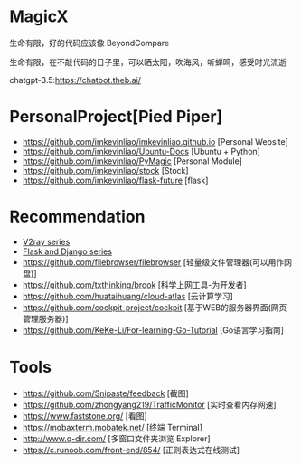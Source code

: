 # MagicX
生命有限，好的代码应该像 BeyondCompare

生命有限，在不敲代码的日子里，可以晒太阳，吹海风，听蝉鸣，感受时光流逝

chatgpt-3.5:https://chatbot.theb.ai/

# PersonalProject[Pied Piper]
- <https://github.com/imkevinliao/imkevinliao.github.io> [Personal Website]
- <https://github.com/imkevinliao/Ubuntu-Docs> [Ubuntu + Python]
- <https://github.com/imkevinliao/PyMagic> [Personal Module]
- <https://github.com/imkevinliao/stock> [Stock]
- <https://github.com/imkevinliao/flask-future> [flask]

# Recommendation
- [V2ray series](./markdown/v2ray.md)
- [Flask and Django series](./markdown/website.md)
- <https://github.com/filebrowser/filebrowser> [轻量级文件管理器(可以用作网盘)]
- <https://github.com/txthinking/brook> [科学上网工具-为开发者]
- <https://github.com/huataihuang/cloud-atlas> [云计算学习]
- <https://github.com/cockpit-project/cockpit> [基于WEB的服务器界面(网页管理服务器)]
- <https://github.com/KeKe-Li/For-learning-Go-Tutorial> [Go语言学习指南]

# Tools
- <https://github.com/Snipaste/feedback> [截图]
- <https://github.com/zhongyang219/TrafficMonitor> [实时查看内存网速]
- <https://www.faststone.org/> [看图]
- <https://mobaxterm.mobatek.net/> [终端 Terminal]
- <http://www.q-dir.com/> [多窗口文件夹浏览 Explorer]
- <https://c.runoob.com/front-end/854/> [正则表达式在线测试]
